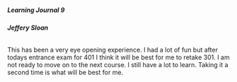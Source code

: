 ##### Learning Journal 9
###### **Jeffery Sloan**

This has been a very eye opening experience. I had a lot of fun but after todays entrance exam for 401 I think it will be best for me to retake 301. I am not ready to move on to the next course. I still have a lot to learn. Taking it a second time is what will be best for me. 
